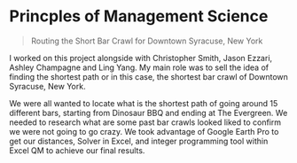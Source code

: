 # Princples of Management Science

> Routing the Short Bar Crawl for Downtown Syracuse, New York

I worked on this project alongside with Christopher Smith, Jason Ezzari, Ashley Champagne and Ling Yang. My main role was to sell the idea of finding the shortest path or in this case, the shortest bar crawl of Downtown Syracuse, New York.

We were all wanted to locate what is the shortest path of going around 15 different bars, starting from Dinosaur BBQ and ending at The Evergreen. We needed to research what are some past bar crawls looked liked to confirm we were not going to go crazy. We took advantage of Google Earth Pro to get our distances, Solver in Excel, and integer programming tool within Excel QM to achieve our final results.
